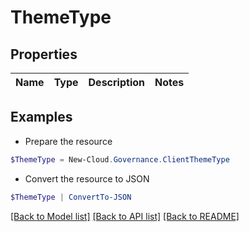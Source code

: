 # ThemeType
## Properties

Name | Type | Description | Notes
------------ | ------------- | ------------- | -------------

## Examples

- Prepare the resource
```powershell
$ThemeType = New-Cloud.Governance.ClientThemeType 
```

- Convert the resource to JSON
```powershell
$ThemeType | ConvertTo-JSON
```

[[Back to Model list]](../README.md#documentation-for-models) [[Back to API list]](../README.md#documentation-for-api-endpoints) [[Back to README]](../README.md)

